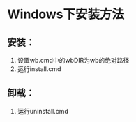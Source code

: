 Windows下安装方法
==========

## 安装：
1. 设置wb.cmd中的wbDIR为wb的绝对路径
2. 运行install.cmd

## 卸载：
1. 运行uninstall.cmd